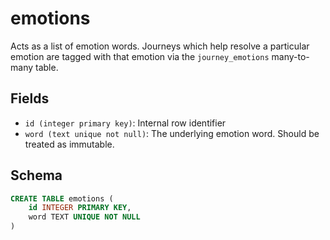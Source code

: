 # emotions

Acts as a list of emotion words. Journeys which help resolve a particular
emotion are tagged with that emotion via the `journey_emotions` many-to-many
table.

## Fields

- `id (integer primary key)`: Internal row identifier
- `word (text unique not null)`: The underlying emotion word. Should be treated
  as immutable.

## Schema

```sql
CREATE TABLE emotions (
    id INTEGER PRIMARY KEY,
    word TEXT UNIQUE NOT NULL
)
```
